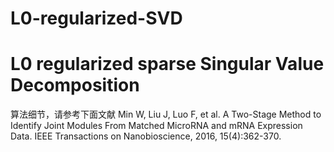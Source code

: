 # L0-regularized-SVD
# L0 regularized sparse Singular Value Decomposition

算法细节，请参考下面文献
Min W, Liu J, Luo F, et al. A Two-Stage Method to Identify Joint Modules From Matched MicroRNA and mRNA Expression Data. IEEE Transactions on Nanobioscience, 2016, 15(4):362-370.

